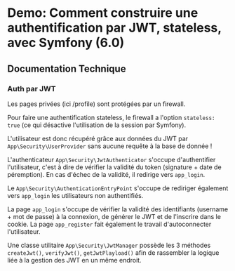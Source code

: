 # Demo: Comment construire une authentification par JWT, stateless, avec Symfony (6.0)

## Documentation Technique

### Auth par JWT

Les pages privées (ici /profile) sont protégées par un firewall.

Pour faire une authentification stateless, le firewall a l'option `stateless: true`
(ce qui désactive l'utilisation de la session par Symfony).

L'utilisateur est donc récupéré grâce aux données du JWT par `App\Security\UserProvider`
sans aucune requête à la base de donnée !

L'authenticateur `App\Security\JwtAuthenticator` s'occupe d'authentifier l'utilisateur,
c'est à dire de vérifier la validité du token (signature + date de péremption).
En cas d'échec de la validité, il redirige vers `app_login`.

Le `App\Security\AuthenticationEntryPoint` s'occupe de rediriger également vers `app_login`
les utilisateurs non authentifiés.

La page `app_login` s'occupe de vérifier la validité des identifiants (username + mot de passe)
à la connexion, de générer le JWT et de l'inscrire dans le cookie.
La page `app_register` fait également le travail d'autoconnecter l'utilisateur.

Une classe utilitaire `App\Security\JwtManager` possède les 3 méthodes
`createJwt()`, `verifyJwt()`, `getJwtPlayload()`
afin de rassembler la logique liée à la gestion des JWT en un même endroit.

